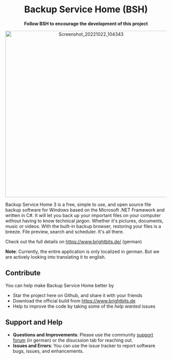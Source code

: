 <h1 align="center">Backup Service Home (BSH)</h1>
<p align="center">
<strong>Follow BSH to encourage the development of this project</strong>
</p>

<p align="center">
<img width="520" alt="Screenshot_20221022_104343" src="https://user-images.githubusercontent.com/519157/202853502-1b681971-b899-4446-95c7-70e88b49a3d3.png">
</p>

Backup Service Home 3 is a free, simple to use, and open source file backup software for Windows based on the Microsoft .NET Framework and written in C#.
It will let you back up your important files on your computer without having to know technical jargon.
Whether it's pictures, documents, music or videos.
With the built-in backup browser, restoring your files is a breeze.
File preview, search and scheduler.
It's all there.

Check out the full details on https://www.brightbits.de/ (german)

**Note**: Currently, the entire application is only localized in german.
But we are actively looking into translating it to english.

## Contribute

You can help make Backup Service Home better by

* Star the project here on Github, and share it with your friends
* Download the official build from https://www.brightbits.de
* Help to improve the code by taking some of the *help wanted* issues

## Support and Help

* **Questions and Improvements**: Please use the community [support forum](https://forum.brightbits.de/) (in german) or the disucssion tab for reaching out.
* **Issues and Errors**: You can use the issue tracker to report software bugs, issues, and enhancements.
